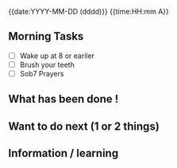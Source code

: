 
{{date:YYYY-MM-DD (dddd)}}
{{time:HH:mm A}}

## Morning Tasks
- [ ] Wake up at 8 or eariler
- [ ] Brush your teeth
- [ ] Sob7 Prayers

## What has been done !

## Want to do next (1 or 2 things)

## Information / learning

